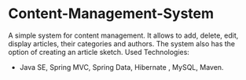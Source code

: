 # Content-Management-System

A simple system for content management. It allows to add, delete, edit, display articles, their
categories and authors. The system also has the option of creating an article sketch.
Used Technologies:
- Java SE, Spring MVC, Spring Data, Hibernate , MySQL, Maven.

